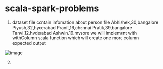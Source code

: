 # scala-spark-problems
1. dataset file contain infomation about person file 
Abhishek,30,bangalore
Piyush,32,hyderabad
Pranit,16,chennai
Pratik,39,bangalore
Tanvi,12,hyderabad
Ashwin,19,mysore
we will implement with withColumn scala function which will create one more column <br>
expected output

![image](https://user-images.githubusercontent.com/17496623/168848572-e4e582a3-5b17-4eee-a691-135e2765ad30.png)

2. 
